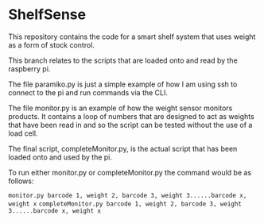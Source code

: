 # ShelfSense
This repository contains the code for a smart shelf system that uses weight as a form of stock control.

This branch relates to the scripts that are loaded onto and read by the raspberry pi.

The file paramiko.py is just a simple example of how I am using ssh to connect to the pi and run commands via the CLI.

The file monitor.py is an example of how the weight sensor monitors products. It contains a loop of numbers that are designed to act as weights that have been read in and so
the script can be tested without the use of a load cell. 

The final script, completeMonitor.py, is the actual script that has been loaded onto and used by the pi.

To run either monitor.py or completeMonitor.py the command would be as follows:

`monitor.py barcode 1, weight 2, barcode 3, weight 3......barcode x, weight x`
`completeMonitor.py barcode 1, weight 2, barcode 3, weight 3......barcode x, weight x`
